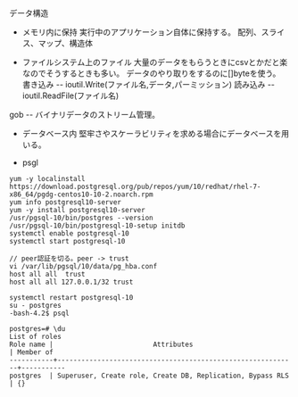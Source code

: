  データ構造
 - メモリ内に保持
 実行中のアプリケーション自体に保持する。
 配列、スライス、マップ、構造体
 
 - ファイルシステム上のファイル
 大量のデータをもらうときにcsvとかだと楽なのでそうするときも多い。
 データのやり取りをするのに[]byteを使う。
 書き込み -- ioutil.Write(ファイル名,データ,パーミッション)
 読み込み -- ioutil.ReadFile(ファイル名)

 gob -- バイナリデータのストリーム管理。
 
 - データベース内
 堅牢さやスケーラビリティを求める場合にデータベースを用いる。
   
 - psgl
 
```
yum -y localinstall https://download.postgresql.org/pub/repos/yum/10/redhat/rhel-7-x86_64/pgdg-centos10-10-2.noarch.rpm
yum info postgresql10-server
yum -y install postgresql10-server
/usr/pgsql-10/bin/postgres --version
/usr/pgsql-10/bin/postgresql-10-setup initdb
systemctl enable postgresql-10
systemctl start postgresql-10

// peer認証を切る。peer -> trust
vi /var/lib/pgsql/10/data/pg_hba.conf
host all all  trust
host all all 127.0.0.1/32 trust

systemctl restart postgresql-10
su - postgres
-bash-4.2$ psql

postgres=# \du
List of roles
Role name |                         Attributes                         | Member of
-----------+------------------------------------------------------------+-----------
postgres  | Superuser, Create role, Create DB, Replication, Bypass RLS | {}




```